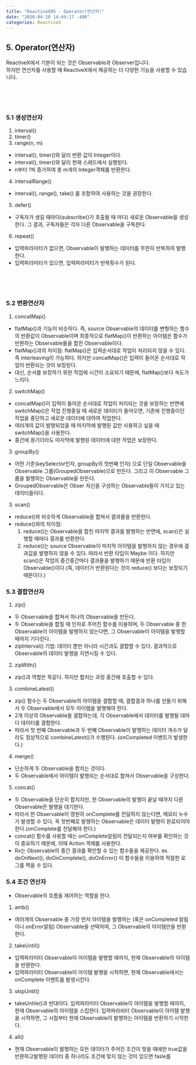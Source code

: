 ```yaml
---
title: "ReactiveX05 - Operator(연산자)"
date: "2020-04-20 14:49:17 -400"
categories: ReactiveX
---
```


## 5. Operator(연산자)
ReactiveX에서 기본이 되는 것은 Observable과 Observer입니다.  
하지만 연산자를 사용할 때 ReactiveX에서 제공하는 더 다양한 기능을 사용할 수 있습니다.  

<br/>
<br/>
<br/>

### 5.1 생성연산자
1. interval()
2. timer()
3. range(n, m) 
- interval(), timer()와 달리 반환 값이 Integer이다.
- interval(), timer()와 달리 현재 스레드에서 실행된다.
- n부터 1씩 증가하여 총 m개의 Integer객체를 반환한다.
4. intervalRange()
- interval(), range(), take() 를 조합하여 사용하는 것을 권장한다.
5. defer()
- 구독자가 생길 때마다(subscribe()가 호출될 때 마다) 새로운 Observable을 생성한다. 그 결과, 구독자들은 각자 다른 Observable을 구독한다.  
6. repeat()
- 입력파라미터가 없으면, Observable이 발행하는 데이터를 무한히 반복하여 발행한다.
- 입력파라미터가 있으면, 입력파라미터가 반복횟수가 된다.

<br/>
<br/>
<br/>

### 5.2 변환연산자
1. concatMap()
- flatMap()과 기능이 비슷하다. 즉, source Observable의 데이터를 변형하는 함수의 반환값이 Observable이며 최종적으로 flatMap()이 반환하는 아이템은 함수가 반환하는 Observable들을 합친 Observable이다. 
- flatMap()과의 차이점: flatMap()은 입력순서대로 작업이 처리되지 않을 수 있다. 즉 interleaving이 가능하다. 하지만 concatMap()은 입력이 들어온 순서대로 작업이 반환되는 것이 보장된다.
- 대신, 순서를 보장하기 위한 작업에 시간이 소요되기 때문에, flatMap()보다 속도가 느리다.

2. switchMap()
- concatMap()이 입력이 들어온 순서대로 작업이 처리되는 것을 보장하는 반면에 switchMap()은 작업 진행중일 때 새로운 데이터가 들어오면, 기존에 진행중이던 작업을 중단하고 새로운 데이터에 대하여 작업한다. 
- 여러개의 값이 발행되었을 때 마지막에 발행된 값만 사용하고 싶을 때 switchMap()을 사용한다.
- 중간에 끊기더라도 마지막에 발행된 데이터에 대한 작업은 보장한다.

3. groupBy()
- 어떤 기준(keySelector인자, groupBy의 첫번째 인자) 으로 단일 Observable을 Observable 그룹(GroupedObservable)으로 만든다. 그리고 이 Observable 그룹을 발행하는 Observable을 만든다.
- GroupedObservable은 Obser 자신을 구성하는 Observable들이 가지고 있는 데이터들이다. 

3. scan()
- reduce()와 비슷하게 Observable을 합쳐서 결과물을 반환한다.
- reduce()와의 차이점: 
  1. reduce()는 Observable을 합친 마지막 결과를 발행하는 반면에, scan()은 실행할 때마다 결과를 반환한다. 
  2. reduce()는 source Observable이 마지막 아이템을 발행하지 않는 경우에 결과값을 발행하지 않을 수 있다. 따라서 반환 타입이 Maybe 이다. 하지만 scan()은 작업의 중간중간마다 결과물을 발행하기 때문에 반환 타입이 Observable()이다.(즉, 데이터가 반환된다는 것이 reduce() 보다는 보장되기 때문이다.)

### 5.3 결합연산자
1. zip()
- 두 Observable을 합쳐서 하나의 Observable을 만든다.
- 두 Observable을 합칠 때 인자로 주어진 함수를 이용하며, 두 Observable 중 한 Observable이 아이템을 발행하지 않는다면, 그 Observable이 아이템을 발행할 때까지 기다린다.
- zipInterval() 기법: 데이터 뿐만 아니라 시간과도 결합할 수 있다. 결과적으로 Observable의 데이터 발행을 지연시킬 수 있다.

2. zipWith()
- zip()과 역할은 똑같다. 하지만 합치는 과정 중간에 호출할 수 있다.

3. combineLatest()
- zip() 함수는 두 Observable의 아이템을 결합할 때, 결합결과 하나를 만들기 위해서 두 Observable에서 모두 아이템을 발행해야 한다.
- 2개 이상의 Observable을 결합하는데, 각 Observable에서 데이터를 발행될 대마다 데이터를 결합한다.
- 따라서 첫 번째 Observable과 두 번째 Observable이 발행하는 데이터 개수가 달라도 정상적으로 combineLatest()가 수행된다. (onCompleted 이벤트가 발생한다.)


4. merge()
- 단순하게 두 Observable을 합치는 것이다. 
- 두 Observable에서 아이템이 발행되는 순서대로 합쳐서 Observable을 구성한다.

5. concat()
- 두 Observable을 단순히 합치지만, 한 Observable의 발행이 끝날 때까지 다른 Observable은 발행을 대기한다. 
- 따라서 한 Observable이 영원히 onComplete를 전달하지 않는다면, 메모리 누수가 발생할 수 있다. 꼭 첫번째로 발행하는 Observable은 데이터 발행이 완료되어야한다.(onComplete를 전달해야 한다.)
- concat() 함수를 사용할 때는 onComplete알림이 전달되는지 여부를 확인하는 것이 중요하기 때문에, 이때 Action 객체를 사용한다.
- Rx는 Observable의 중간 결과를 확인할 수 있는 함수들을 제공한다.
ex. doOnNext(), doOnComplete(), doOnError()
이 함수들을 이용하여 적절한 로그를 찍을 수 있다.

### 5.4 조건 연산자
- Observable의 흐름을 제어하는 역할을 한다.

1. amb()
- 여러개의 Observable 중 가장 먼저 아이템을 발행하는 (혹은 onCompleted 알림이나 onError알림) Observable을 선택하여, 그 Observable의 아이템만을 반환한다.

2. takeUntil()
- 입력파라미터 Observable이 아이템을 발행할 때까지, 현재 Observable의 아이템을 반환한다.
- 입력파라미터 Observable이 아이템 발행을 시작하면, 현재 Observable에서는 onComplete 이벤트를 발생시킨다.

3. skipUntil()
- takeUntile()과 반대이다. 입력파라미터 Observable이 아이템을 발행할 때까지, 현재 Observable의 아이템을 스킵한다. 입력파라비터 Observable이 아이템 발행을 시작하면, 그 시점부터 현재 Observable이 발행하는 아이템을 반환하기 시작한다.

4. all()
- 현재 Observable이 발행하는 모든 데이터가 주어진 조건이 맞을 때에만 true값을 반환하고발행된 데이터 중 하나라도 조건에 맞지 않는 것이 있으면 fasle를 


